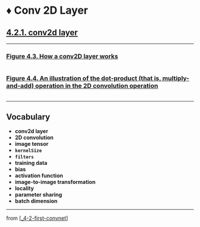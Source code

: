 # ♦️ Conv 2D Layer

## [**4.2.1.** conv2d layer](https://livebook.manning.com/book/deep-learning-with-javascript/chapter-4/29)

---

### [Figure 4.3. How a conv2D layer works](https://livebook.manning.com/book/deep-learning-with-javascript/chapter-4/ch04fig03)

<img src="">

### [Figure 4.4. An illustration of the dot-product (that is, multiply-and-add) operation in the 2D convolution operation](https://livebook.manning.com/book/deep-learning-with-javascript/chapter-4/ch04fig04)

<img src="">

---

## **Vocabulary**

- **conv2d layer**
- **2D convolution**
- **image tensor**
- **`kernelSize`**
- **`filters`**
- **training data**
- **bias**
- **activation function**
- **image-to-image transformation**
- **locality**
- **parameter sharing**
- **batch dimension**

<link rel="stylesheet" type="text/css" media="all" href="../../../assets/css/custom.css" />

---

from [[_4-2-first-convnet]]

[//begin]: # "Autogenerated link references for markdown compatibility"
[_4-2-first-convnet]: _4-2-first-convnet.md "♦️ First ConvNet"
[//end]: # "Autogenerated link references"
